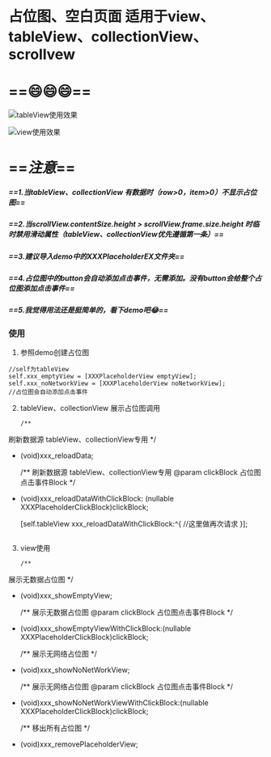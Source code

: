 # 占位图、空白页面 适用于view、tableView、collectionView、scrollvew
# ==😄😄😄==
![tableView使用效果](https://wx4.sinaimg.cn/large/007qTEV2ly1fwrtiwxrblg30om1hckjm.gif)

 ![view使用效果](https://wx3.sinaimg.cn/large/007qTEV2ly1fwrtidqzm4g30om1hcdp9.gif)
 
# ==*注意*==
##### ==1.当tableView、collectionView 有数据时（row>0，item>0）不显示占位图==
##### ==2.当scrollView.contentSize.height > scrollView.frame.size.height 时临时禁用滑动属性（tableView、collectionView优先遵循第一条）==
##### ==3.建议导入demo中的XXXPlaceholderEX文件夹==
##### ==4.占位图中的button会自动添加点击事件，无需添加。没有button会给整个占位图添加点击事件==
##### ==5.我觉得用法还是挺简单的，看下demo吧😂==

### 使用

1. 参照demo创建占位图

 ```
//self为tableView
self.xxx_emptyView = [XXXPlaceholderView emptyView];
self.xxx_noNetworkView = [XXXPlaceholderView noNetworkView];
//占位图会自动添加点击事件

 ```
2. tableView、collectionView 展示占位图调用

    ```
    /**
 刷新数据源 tableView、collectionView专用
 */
 - (void)xxx_reloadData;
 
    /**
 刷新数据源 tableView、collectionView专用
 @param clickBlock 占位图点击事件Block
 */
  - (void)xxx_reloadDataWithClickBlock:  (nullable   XXXPlaceholderClickBlock)clickBlock;
    
    
    [self.tableView xxx_reloadDataWithClickBlock:^{
               //这里做再次请求
            }];
    ```
3. view使用 

    ```
    /**
 展示无数据占位图
 */
- (void)xxx_showEmptyView;

    /**
 展示无数据占位图
 @param clickBlock 占位图点击事件Block
 */
- (void)xxx_showEmptyViewWithClickBlock:(nullable XXXPlaceholderClickBlock)clickBlock;

    /**
 展示无网络占位图
 */
- (void)xxx_showNoNetWorkView;

    /**
 展示无网络占位图
 @param clickBlock 占位图点击事件Block
 */
- (void)xxx_showNoNetWorkViewWithClickBlock:(nullable XXXPlaceholderClickBlock)clickBlock;

    /**
 移出所有占位图
 */
- (void)xxx_removePlaceholderView;
    
    ```

